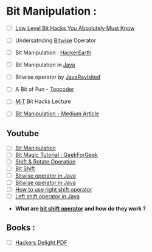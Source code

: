 # Bit Manipulation :
- [ ] [Low Level Bit Hacks You Absolutely Must Know](http://www.catonmat.net/blog/low-level-bit-hacks-you-absolutely-must-know/)
- [ ] Undersatnding [Bitwise](https://code.tutsplus.com/articles/understanding-bitwise-operators--active-11301) Operator
- [ ] Bit Manipulation : [HackerEarth](https://www.hackerearth.com/practice/notes/bit-manipulation/)
- [ ] Bit Manipulation in [Java](http://vojtechruzicka.com/bit-manipulation-java-bitwise-bit-shift-operations/)
- [ ] Bitwise operator by [JavaRevisited](http://javarevisited.blogspot.com/2013/03/bitwise-and-bitshift-operators-in-java-and-or-xor-left-right-shift-example-tutorial.html)

- [ ] A Bit of Fun - [Topcoder](https://www.topcoder.com/community/data-science/data-science-tutorials/a-bit-of-fun-fun-with-bits/)
- [ ] [MIT](https://ocw.mit.edu/courses/electrical-engineering-and-computer-science/6-172-performance-engineering-of-software-systems-fall-2010/video-lectures/lecture-2-bit-hacks/#vid_related) Bit Hacks Lecture

- [ ] [Bit Manipulation - Medium Article](https://medium.com/software-engineering-101/bit-manipulation-b13b94e70f3b)

## Youtube 
- [ ] [Bit Manipulation](https://www.youtube.com/playlist?list=PLJse9iV6ReqgcI4tec2jcyOZkaUKuGoHN)
- [ ] [Bit Magic Tutorial : GeekForGeek](https://www.youtube.com/playlist?list=PLqM7alHXFySF8B9KqOy6yz4vggu4tiNMP)
- [ ] [Shift & Rotate Operation](https://www.youtube.com/channel/UC4ls2cPrXHfEO_oTHZcCclA)
- [ ] [Bit Shift](https://www.youtube.com/watch?v=ruWWIBV560U&t=992s)
- [ ] [Bitwise operator in Java](https://www.youtube.com/watch?v=Bum3wUNvT40)
- [ ] [Bitwise operator in Java](https://www.youtube.com/watch?v=qfH2Fkc1ujg)
- [ ] [How to use right shift operator](https://www.youtube.com/watch?v=H-D64dDXTuw)
- [ ] [Left shift operator in Java](https://www.youtube.com/watch?v=qsPQkBCKtrM)

* **What are [bit shift operator](https://stackoverflow.com/questions/141525/what-are-bitwise-shift-bit-shift-operators-and-how-do-they-work) and how do they work ?**

## Books :
- [ ] [Hackers Delight PDF](https://doc.lagout.org/security/Hackers%20Delight.pdf)
